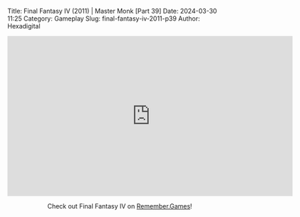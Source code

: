 Title: Final Fantasy IV (2011) | Master Monk [Part 39]
Date: 2024-03-30 11:25
Category: Gameplay
Slug: final-fantasy-iv-2011-p39
Author: Hexadigital

<center><iframe src="https://www.youtube.com/embed/hjC-Gb8p9XA?feature=oembed" allow="accelerometer; autoplay; encrypted-media; gyroscope; picture-in-picture" width="640" height="360" frameborder="0"></iframe>

Check out Final Fantasy IV on [Remember.Games](https://remember.games/game/7757/final-fantasy-iv-the-complete-collection/)!</center>
